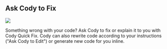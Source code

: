 ## Ask Cody to Fix

<img src="https://storage.googleapis.com/sourcegraph-assets/blog/vs-code-onboarding-walkthrough-dec-2023-ask-to-fix.gif"> 

Something wrong with your code? Ask Cody to fix or explain it to you with Cody Quick Fix. Cody can also rewrite code according to your instructions ("Ask Cody to Edit") or generate new code for you inline.  